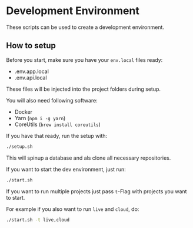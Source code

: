 # Development Environment

These scripts can be used to create a development environment.

## How to setup

Before you start, make sure you have your `env.local` files ready:

- .env.app.local
- .env.api.local


These files will be injected into the project folders during setup.

You will also need following software:

- Docker
- Yarn (`npm i -g yarn`)
- CoreUtils (`brew install coreutils`)

If you have that ready, run the setup with:

```bash
./setup.sh
```

This will spinup a database and als clone all necessary repositories.

If you want to start the dev environment, just run:

```bash
./start.sh
```

If you want to run multiple projects just pass `t`-Flag with projects you want to start.

For example if you also want to run `live` and `cloud`, do:
```bash
./start.sh -t live,cloud
```
